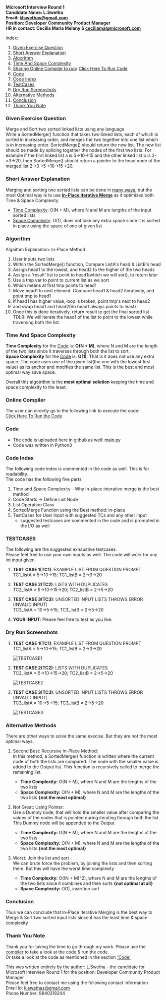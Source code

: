 **Microsoft Interview Round 1<br />
Candidate Name: L.Swetha <br />
Email: klswethas@gmail.com<br />
Position: Developer Community Product Manager<br />
HR in contact: Cecilia Maria Melany S <ceciliama@microsoft.com><br />**

Index: 
1.  [Given Exercise Question](#given-exercise-question)
2.  [Short Answer Explanation](#short-answer-explanation)
3.  [Algorithm](#algorithm)
4.  [Time And Space Complexity](#time-and-space-complexity)
5.  [Sharing Online Compiler to run](#online-compiler)/ [Click Here To Run Code](https://onlinegdb.com/JOwTqrbFj)
6.  [Code](https://github.com/LSwethanara/Microsoft_Interview_Round1/blob/main/main.py)
7.  [Code Index](#code-index)
8.  [TestCases](#testcases)
9.  [Dry Run Screenshots](#dry-run-screenshots)
10. [Alternative Methods](#alternative-methods)
11. [Conclusion](#conclusion)
12. [Thank You Note](#thank-you-note)

### Given Exercise Question
<a name = '#given-exercise-question'></a>

Merge and Sort two sorted linked lists using any language<br />
Write a SortedMerge() function that takes two linked lists, each of which is sorted in increasing order, and merges the two together into one list which is in increasing order. SortedMerge() should return the new list. The new list should be made by splicing together the nodes of the first two lists.
For example if the first linked list a is 5->10->15 and the other linked list b is 2->3->20, then SortedMerge() should return a pointer to the head node of the merged list 2->3->5->10->15->20.



### Short Answer Explanation
<a name = '#short-answer-explanation'></a>
Merging and sorting two sorted lists can be done in [many ways](#alternatives), but the most Optimal way is to use [**In-Place Iterative Merge**](#algorithm) as it optimizes both Time & Space Complexity

 - [Time Complexity](#complexity): O(N + M), where N and M are lengths of the input sorted lists<br />
 - [Space Complexity](#complexity): O(1), does not take any extra space since it is sorted in place using the space of one of given list



### Algorithm
<a name = '#algorithm'></a>
Algoithm Explanation: In-Place Method
1. User inputs two lists
2. Within the SortedMerge() function, Compare ListA's head & ListB's head 
3. Assign head1 to the lowest, and head2 to the higher of the two heads
4. Assign a 'result' list to point to head1(which we will sort), to return later
5. Use a tmp var to point to current list as we sort
6. Which means at first tmp points to head1
7. Move head1 to next element. Compare head1 & head2 iteratively, and point tmp to head1
8. If head1 has higher value, loop is broken, point tmp's next to head2
7. and swap head1 and head2(So head1 always points to least)
8. Once this is done iteratively, return result to get the final sorted list<br />
TDLR: We will iterate the head1 of the list to point to the lowest while traversing both the list. 




### Time And Space Complexity
<a name = '#time-and-space-complexity'></a>
**Time Complexity** for the [Code](https://github.com/LSwethanara/Microsoft_Interview_Round1/blob/main/main.py) is: **O(N + M)**, where N and M are the length of the two lists since it traverses through both the list to sort. <br />
**Space Complexity** for the [Code](https://github.com/LSwethanara/Microsoft_Interview_Round1/blob/main/main.py) is: **O(1)**. That is it does not use any extra space. The code uses one of the given list(the one with the lowest first value) as its anchor and modifies the same list. This is the best and most optimal way save space. <br />

Overall this algotrithm is the **most optimal solution** keeping the time and space complexity to the least. 



### Online Compiler
<a name = '#online-compiler'></a>
The user can directly go to the following link to execute the code: <br />
[Click Here To Run the Code](https://onlinegdb.com/JOwTqrbFj)



### Code
<a name = '#code'></a>
- The code is uploaded here in github as well: [main.py](https://github.com/LSwethanara/Microsoft_Interview_Round1/blob/main/main.py)
- Code was written in Python3


### Code Index
<a name = '#code-index'></a>
The following code index is commented in the code as well. This is for readability. <br />
The code has the following five parts <br />
1. Time and Space Complexity - Why In-place interative merge is the best method
2. Code Starts -> Define List Node
3. List Operation Class
4. SortedMerge Function using the Best method: in-place
5. TestCases for User Input with suggested TCs and any other input
     - suggested testcases are commented in the code and is prompted in the I/O as well


### TESTCASES
<a name = '#testcases'></a>
The following are the suggested exhaustive testcases. <br />
Please feel free to use your own inputs as well. The code will work for any int input given 

1. **TEST CASE 1(TC1)**: EXAMPLE LIST FROM QUESTION PROMPT <br />
   TC1_listA = 5->10->15;    TC1_listB = 2->3->20

2. **TEST CASE 2(TC2)**: LISTS WITH DUPLICATES <br />
   TC2_listA = 5->10->15->20;    TC2_listB = 2->5->20

3. **TEST CASE 3(TC3)**: UNSORTED INPUT LISTS THROWS ERROR (INVALID INPUT) <br />
   TC3_listA = 10->5->15;    TC3_listB = 2->5->20

4. **YOUR INPUT**: Please feel free to test as you like. 



### Dry Run Screenshots
<a name = '#dry-run-screenshots'></a>

1. **TEST CASE 1(TC1)**: EXAMPLE LIST FROM QUESTION PROMPT <br />
   TC1_listA = 5->10->15;    TC1_listB = 2->3->20<br />
   
   ![TESTCASE1](https://user-images.githubusercontent.com/13202839/165770961-3126026a-f3dd-46f6-b95a-c2b6630e15e9.PNG)

2. **TEST CASE 2(TC2)**: LISTS WITH DUPLICATES<br /> 
   TC2_listA = 5->10->15->20;    TC2_listB = 2->5->20<br />
   
   ![TESTCASE2](https://user-images.githubusercontent.com/13202839/165771035-b0683e60-472d-42e5-83da-c1db276e5c7f.PNG)
   
3. **TEST CASE 3(TC3)**: UNSORTED INPUT LISTS THROWS ERROR (INVALID INPUT)<br /> 
   TC3_listA = 10->5->15;    TC3_listB = 2->5->20<br />
   
   ![TESTCASE3](https://user-images.githubusercontent.com/13202839/165771105-77ecbd8a-4cf4-423b-b4c4-9a7a4262aa3f.PNG)


### Alternative Methods
<a name = '#alternative-methods'></a>

There are other ways to solve the same execise. But they are not the most optimal ways. <br />
1. Second Best: Recursive In-Place Method: <br />
    In this method, a SortedMerge() function is written where the current node of both the lists are compared. The node with the smaller value is added to the Output       list. This function is recursively called to merge the remaining list. <br />
    
    - **Time Complexity:** O(N + M), where N and M are the lengths of the two lists<br />
    - **Space Complexity:** O(N + M), where N and M are the lengths of the two lists **{not the most optimal}**
   
2. Not Great: Using Pointer: <br />
     Use a Dummy node, that will hold the smaller value after comparing the values of the nodes that is pointed during iterating through both the list. This Dummy node      will be appended to the Output <br />
     
    - **Time Complexity:** O(N + M), where N and M are the lengths of the two lists<br />
    - **Space Complexity:** O(N + M), where N and M are the lengths of the two lists **{not the most optimal}**

3. Worst: Join the list and sort<br />
      We can brute force the problem, by joining the lists and then sorting them. But this will have the worst time complexity <br />
     
    - **Time Complexity:** O((N + M)^2), where N and M are the lengths of the two lists since it combines and then sorts **{not optimal at all}**<br />
    - **Space Complexity:** O(1), insertion sort   
     
### Conclusion
<a name = '#conclusion'></a>
Thus we can conclude that In-Place Iterative Merging is the best way to Merge & Sort two sorted input lists since it has the least time & space complexity  

### Thank You Note
<a name = '#thank-you-note'></a>
Thank you for taking the time to go through my work. Please use the [compiler](#online-compiler) to take a look at the code & run the code.<br />
Or take a look at the code as mentioned in the section ['Code'](#code)<br />

This was written entirely by the author: L.Swetha - the candidate for Microsoft Interview Round 1 for the 
position: Developer Community Product Manager <br />
Please feel free to contact me using the following contact information<br />
Email Id: klswethas@gmail.com<br />
Phone Number: 9840318244<br />


